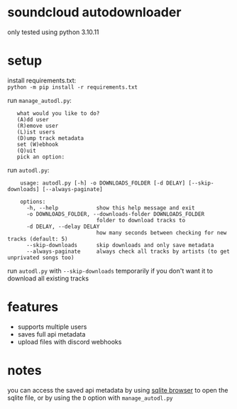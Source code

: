 # soundcloud autodownloader
 only tested using python 3.10.11  

# setup
 install requirements.txt:  
 `python -m pip install -r requirements.txt`  

 run `manage_autodl.py`:  
 ```   
	what would you like to do?
	(A)dd user
	(R)emove user
	(L)ist users
	(D)ump track metadata
	set (W)ebhook
	(Q)uit
	pick an option:
```  

 run `autodl.py`:  
```  
	usage: autodl.py [-h] -o DOWNLOADS_FOLDER [-d DELAY] [--skip-downloads] [--always-paginate]

	options:
	  -h, --help            show this help message and exit
	  -o DOWNLOADS_FOLDER, --downloads-folder DOWNLOADS_FOLDER
							folder to download tracks to
	  -d DELAY, --delay DELAY
							how many seconds between checking for new tracks (default: 5)
	  --skip-downloads      skip downloads and only save metadata
	  --always-paginate     always check all tracks by artists (to get unprivated songs too)
```  
 
 run `autodl.py` with `--skip-downloads` temporarily if you don't want it to download all existing tracks
 
# features
 * supports multiple users
 * saves full api metadata
 * upload files with discord webhooks
 
# notes
 you can access the saved api metadata by using [sqlite browser](https://sqlitebrowser.org/) to open the sqlite file, or by using the `D` option with `manage_autodl.py`
